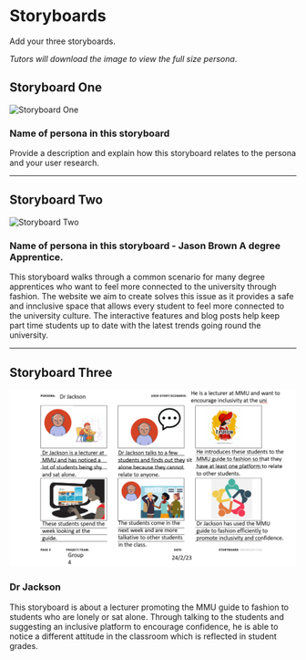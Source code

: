 # Storyboards

Add your three storyboards.

*Tutors will download the image to view the full size persona*.

## Storyboard One

<img src="sp1-media/storyboard.png" alt="Storyboard One" width="1000">

### Name of persona in this storyboard
Provide a description and explain how this storyboard relates to the persona and your user research.

---

## Storyboard Two

<img src="sp1-media/storyboard.png" alt="Storyboard Two" width="1000">

### Name of persona in this storyboard - Jason Brown A degree Apprentice. 

This storyboard walks through a common scenario for many degree apprentices who want to feel more connected to the university through fashion. The website we aim to create solves this issue as it provides a safe and innclusive space that allows every student to feel more connected to the university culture. The interactive features and blog posts help keep part time students up to date with the latest trends going round the university. 


---

## Storyboard Three

<img src="sp2-media/Dr Jackson - Storyboard.png" alt="Storyboard Three" width="1000">

### Dr Jackson
This storyboard is about a lecturer promoting the MMU guide to fashion to students who are lonely or sat alone. Through talking to the students and suggesting an inclusive platform to encourage confidence, he is able to notice a different attitude in the classroom which is reflected in student grades. 

